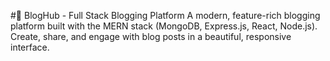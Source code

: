 #📝 BlogHub - Full Stack Blogging Platform
A modern, feature-rich blogging platform built with the MERN stack (MongoDB, Express.js, React, Node.js). Create, share, and engage with blog posts in a beautiful, responsive interface.
